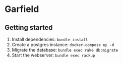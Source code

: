 # Garfield

## Getting started

1. Install dependencies: `bundle install`
2. Create a postgres instance: `docker-compose up -d`
3. Migrate the database: `bundle exec rake db:migrate`
4. Start the webserver: `bundle exec rackup`
